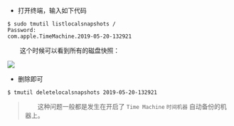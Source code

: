 * 打开终端，输入如下代码

```
$ sudo tmutil listlocalsnapshots /
Password:
com.apple.TimeMachine.2019-05-20-132921
```

　　这个时候可以看到所有的磁盘快照：

![](https://pencil.file.lynchj.com/blog/20190520161116.png)

* 删除即可

```
$ tmutil deletelocalsnapshots 2019-05-20-132921
```

> 　　这种问题一般都是发生在开启了 `Time Machine` `时间机器` 自动备份的机器上。

